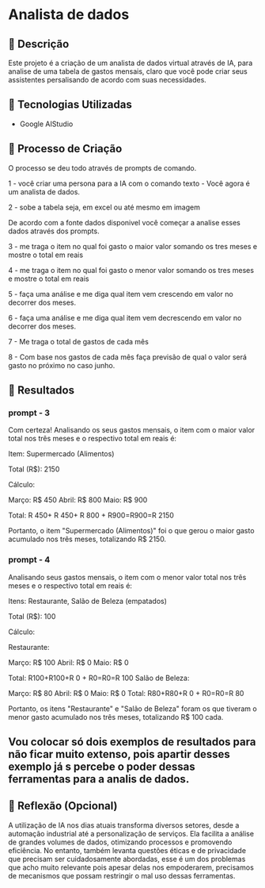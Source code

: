 # Analista de dados

## 📒 Descrição
Este projeto é a criação de um analista de dados virtual através de IA, para analise de uma tabela de gastos mensais, claro que você pode criar seus assistentes persalisando de acordo com suas necessidades.

## 🤖 Tecnologias Utilizadas
 -  Google AIStudio

## 🧐 Processo de Criação

O processo se deu todo através de prompts de comando.

1 - você criar uma persona para a IA com o comando texto - Você agora é um analista de dados.

2 - sobe a tabela seja, em excel ou até mesmo em imagem

De acordo com a fonte dados disponivel você começar a analise esses dados através dos prompts.

3 - me traga o item no qual foi gasto o maior valor somando os tres meses e mostre o total em reais

4 -	me traga o item no qual foi gasto o menor valor somando os tres meses e mostre o total em reais

5 - faça uma análise e me diga qual item vem crescendo em valor no decorrer dos meses.

6 - faça uma análise e me diga qual item vem decrescendo em valor no decorrer dos meses.

7 - Me traga o total de gastos de cada mês

8 - Com base nos gastos de cada mês faça previsão de qual o valor será gasto no próximo no caso junho.

## 🚀 Resultados

### prompt - 3

Com certeza! Analisando os seus gastos mensais, o item com o maior valor total nos três meses e o respectivo total em reais é:

Item: Supermercado (Alimentos)

Total (R$): 2150

Cálculo:

Março: R$ 450
Abril: R$ 800
Maio: R$ 900

Total: R 450+ R 450+ R 800 + R900=R900=R 2150

Portanto, o item "Supermercado (Alimentos)" foi o que gerou o maior gasto acumulado nos três meses, totalizando R$ 2150.

### prompt - 4 

Analisando seus gastos mensais, o item com o menor valor total nos três meses e o respectivo total em reais é:

Itens: Restaurante, Salão de Beleza (empatados)

Total (R$): 100

Cálculo:

Restaurante:

Março: R$ 100
Abril: R$ 0
Maio: R$ 0

Total: R100+R100+R 0 + R0=R0=R 100
Salão de Beleza:

Março: R$ 80
Abril: R$ 0
Maio: R$ 0
Total: R80+R80+R 0 + R0=R0=R 80

Portanto, os itens "Restaurante" e "Salão de Beleza" foram os que tiveram o menor gasto acumulado nos três meses, totalizando R$ 100 cada.

## Vou colocar só dois exemplos de resultados para não ficar muito extenso, pois apartir desses exemplo já s percebe o poder dessas ferramentas para a analis de dados.

## 💭 Reflexão (Opcional)
A utilização de IA nos dias atuais transforma diversos setores, desde a automação industrial até a personalização de serviços. Ela facilita a análise de grandes volumes de dados, otimizando processos e promovendo eficiência. No entanto, também levanta questões éticas e de privacidade que precisam ser cuidadosamente abordadas, esse é um dos problemas que acho muito relevante pois apesar delas nos empoderarem, precisamos de mecanismos que possam restringir o mal uso dessas ferramentas.
